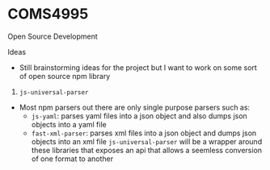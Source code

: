 # COMS4995
Open Source Development

Ideas

- Still brainstorming ideas for the project but I want to work on some sort of open source npm library
1. `js-universal-parser`
  - Most npm parsers out there are only single purpose parsers such as:
    - `js-yaml`: parses yaml files into a json object and also dumps json objects into a yaml file
    - `fast-xml-parser`: parses xml files into a json object and dumps json objects into an xml file
 `js-universal-parser` will be a wrapper around these libraries that exposes an api that allows a seemless conversion of one format to another
